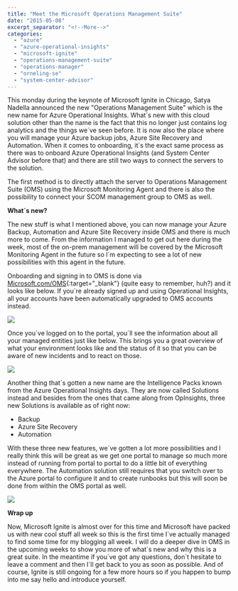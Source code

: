```yaml
---
title: "Meet the Microsoft Operations Management Suite"
date: "2015-05-08"
excerpt_separator: "<!--More-->"
categories: 
  - "azure"
  - "azure-operational-insights"
  - "microsoft-ignite"
  - "operations-management-suite"
  - "operations-manager"
  - "orneling-se"
  - "system-center-advisor"
---
```


This monday during the keynote of Microsoft Ignite in Chicago, Satya Nadella announced the new "Operations Management Suite" which is the new name for Azure Operational Insights. What´s new with this cloud solution other than the name is the fact that this no longer just contains log analytics and the things we´ve seen before. It is now also the place where you will manage your Azure backup jobs, Azure Site Recovery and Automation. When it comes to onboarding, it´s the exact same process as there was to onboard Azure Operational Insights (and System Center Advisor before that) and there are still two ways to connect the servers to the solution.
<!--More-->
The first method is to directly attach the server to Operations Management Suite (OMS) using the Microsoft Monitoring Agent and there is also the possibility to connect your SCOM management group to OMS as well.

**What´s new?**

The new stuff is what I mentioned above, you can now manage your Azure Backup, Automation and Azure Site Recovery inside OMS and there is much more to come. From the information I managed to get out here during the week, most of the on-prem management will be covered by the Microsoft Monitoring Agent in the future so I´m expecting to see a lot of new possibilities with this agent in the future.

Onboarding and signing in to OMS is done via [Microsoft.com/OMS](http://Microsoft.com/OMS){:target="_blank"} (quite easy to remember, huh?) and it looks like below. If you´re already signed up and using Operational Insights, all your accounts have been automatically upgraded to OMS accounts instead.

![](https://blog.orneling.se/assets/images/2015/05/050815_1525_MicrosoftOp1.png)

Once you´ve logged on to the portal, you´ll see the information about all your managed entities just like below. This brings you a great overview of what your environment looks like and the status of it so that you can be aware of new incidents and to react on those.

![](https://blog.orneling.se/assets/images/2015/05/050815_1525_MicrosoftOp2.png)

Another thing that´s gotten a new name are the Intelligence Packs known from the Azure Operational Insights days. They are now called Solutions instead and besides from the ones that came along from OpInsights, three new Solutions is available as of right now:

- Backup
- Azure Site Recovery
- Automation

With these three new features, we´ve gotten a lot more possibilities and I really think this will be great as we get one portal to manage so much more instead of running from portal to portal to do a little bit of everything everywhere. The Automation solution still requires that you switch over to the Azure portal to configure it and to create runbooks but this will soon be done from within the OMS portal as well.

![](https://blog.orneling.se/assets/images/2015/05/050815_1525_MicrosoftOp3.png)

**Wrap up**

Now, Microsoft Ignite is almost over for this time and Microsoft have packed us with new cool stuff all week so this is the first time I´ve actually managed to find some time for my blogging all week. I will do a deeper dive in OMS in the upcoming weeks to show you more of what´s new and why this is a great suite. In the meantime if you´ve got any questions, don´t hesitate to leave a comment and then I´ll get back to you as soon as possible. And of course, Ignite is still ongoing for a few more hours so if you happen to bump into me say hello and introduce yourself.
